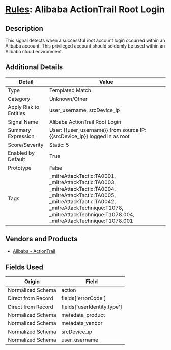 # [Rules](README.md): Alibaba ActionTrail Root Login

## Description
This signal detects when a successful root account login occurred within an Alibaba account. This privileged account should seldomly be used within an Alibaba cloud environment.

## Additional Details
|Detail|Value|
|----|----|
|Type|Templated Match|
|Category|Unknown/Other|
|Apply Risk to Entities|user_username, srcDevice_ip|
|Signal Name|Alibaba ActionTrail Root Login|
|Summary Expression|User: {{user_username}} from source IP: {{srcDevice_ip}} logged in as root|
|Score/Severity|Static: 5|
|Enabled by Default|True|
|Prototype|False|
|Tags|_mitreAttackTactic:TA0001, _mitreAttackTactic:TA0003, _mitreAttackTactic:TA0004, _mitreAttackTactic:TA0005, _mitreAttackTactic:TA0042, _mitreAttackTechnique:T1078, _mitreAttackTechnique:T1078.004, _mitreAttackTechnique:T1078.001|
## Vendors and Products
- [Alibaba - ActionTrail](../products/79055042-52c8-4998-b201-bd2cd2dbca1f.md)


## Fields Used

|Origin|Field|
|----|----|
|Normalized Schema|action|
|Direct from Record|fields['errorCode']|
|Direct from Record|fields['userIdentity.type']|
|Normalized Schema|metadata_product|
|Normalized Schema|metadata_vendor|
|Normalized Schema|srcDevice_ip|
|Normalized Schema|user_username|


